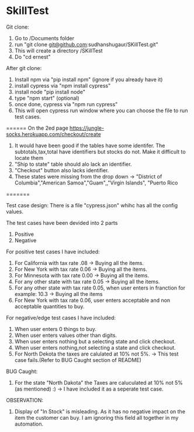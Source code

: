 # SkillTest
Git clone:
1. Go to /Documents folder
2. run "git clone git@github.com:sudhanshugaur/SKillTest.git"
3. This will create a directory /SKillTest
4. Do "cd ernest"

After git clone:
1. Install npm via "pip install npm" (ignore if you already have it)
2. install cypress via "npm install cypress"
3. install node "pip install node"
4. type "npm start" (optional)
5. once done, cypress via "npm run cypress"
6. This will open cypress run window where you can choose the file to run test cases.

======
On the 2ed page https://jungle-socks.herokuapp.com/checkout/create
1. It would have been good if the tables have some identifer. 
The subtotals,tax,total have identifiers but stocks do not. Make it difficult to locate them
2. "Ship to state" table should alo lack an identifier.
3. "Checkout" button also lacks identifier.
4. These states were missing from the drop down -> "District of Columbia","American Samoa","Guam",,"Virgin Islands", "Puerto Rico

=======

Test case design:
There is a file "cypress.json" whihc has all the config values.

The test cases have been devided into 2 parts
1. Positive
2. Negative

For positive test cases I have included: 
1. For California with tax rate .08 -> Buying all the items.
2. For New York with tax rate 0.06 -> Buying all the items.
3. For Minnesota with tax rate 0.00 -> Buying all the items.
4. For any other state with tax rate 0.05 -> Buying all the items.
5. For any other state with tax rate 0.05, when user enters in franction for example: 10.3 -> Buying all the items 
6. For New York with tax rate 0.06, user enters acceptable and non acceptable quantities to buy.

For negative/edge test cases I have included:
1. When user enters 0 things to buy.
2. When user enters values other than digits.
3. When user enters nothing but a selecting state and click checkout.
4. When user enters nothing,not selecting a state and click checkout.
5. For North Dekota the taxes are calulated at 10% not 5%. -> This test case fails.(Refer to BUG Caught section of README)

BUG Caught:
1. For the state "North Dakota" the Taxes are caluculated at 10% not 5% (as mentioned) :) -> I have included it as a seperate test case.

OBSERVATION:
1. Display of "In Stock" is misleading. As it has no negative impact on the item the customer can buy. I am ignoring this field all together in my automation.





